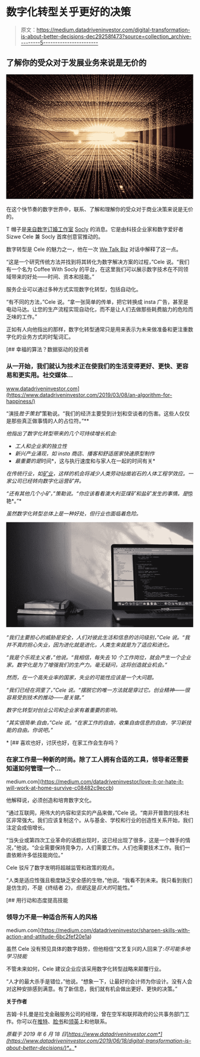 # 数字化转型关乎更好的决策

> 原文：<https://medium.datadriveninvestor.com/digital-transformation-is-about-better-decisions-dec29258f473?source=collection_archive---------5----------------------->

## 了解你的受众对于发展业务来说是无价的

![](img/a6ac781d009d775bf73ca87ff5fb940a.png)

在这个快节奏的数字世界中，联系、了解和理解你的受众对于商业决策来说是无价的。

T 帽子是[来自数字订婚工作室](https://www.socly.co.za/about/) [Socly](https://twitter.com/soclydigital) 的消息。它是由科技企业家和数字爱好者 Sizwe Cele 兼 Socly 首席创意官推动的。

数字转型是 Cele 的魅力之一，他在一次 [We Talk Biz](https://twitter.com/_WeTalk) 对话中解释了这一点。

“这是一个研究传统方法并找到将其转化为数字解决方案的过程，”Cele 说。“我们有一个名为 Coffee With Socly 的平台，在这里我们可以展示数字技术在不同领域带来的好处——时间、资本和技能。”

服务企业可以通过多种方式实现数字化转型，包括自动化。

“有不同的方法，”Cele 说。“拿一张简单的传单，把它转换成 insta 广告，甚至是电动马达。让您的生产流程实现自动化，而不是让人们去做那些耗费脑力的危险而乏味的工作。”

正如有人向他指出的那样，数字化转型通常只是用来表示为未来做准备和更注重数字化的业务方式的时髦词汇。

[](https://www.datadriveninvestor.com/2019/03/08/an-algorithm-for-happiness/) [## 幸福的算法？数据驱动的投资者

### 从一开始，我们就认为技术正在使我们的生活变得更好、更快、更容易和更实用。社交媒体…

www.datadriveninvestor.com](https://www.datadriveninvestor.com/2019/03/08/an-algorithm-for-happiness/) 

“演技*胜于策划*”策勒说。“我们的经济主要受到计划和空谈者的伤害。这些人仅仅是那些真正做事情的人的占位符。”**

*他指出了数字化转型带来的几个可持续增长机会:*

*   *工人和企业家的独立性*
*   *新兴产业涌现，如 insta 商店、播客和舒适居家快速原型制作*
*   *最重要的是*时间*，这与执行速度和与家人在一起的时间有关*

*在传统行业，如[矿业](https://www.datadriveninvestor.com/glossary/mining/)，这样的机会将减少人类劳动钻凿岩石的人体工程学效应。一家公司已经转向数字化运营矿井。*

*“还有其他几个小矿，”策勒说。“你应该看看澳大利亚煤矿和盐矿发生的事情。是*惊艳*。”*

*虽然数字化转型总体上是一种好处，但行业也面临着危险。*

*![](img/f33c6ff9f61e55c39698085e8fbf3c4b.png)*

*“我们主要担心的威胁是安全，人们对彼此生活和信息的访问级别，”Cele 说。“我并不真的担心失业，因为进化就是进化，人类生来就是为了适应和进化。*

*“我是个乐观主义者，”他说。“我相信，每失去 10 个工作岗位，就会产生一个企业家。数字化是为了增强我们的生产力。毫无疑问，这将创造就业机会。”*

*然而，在一个高失业率的国家，失业的可能性应该是一个大问题。*

*“我们已经在洞里了，”Cele 说。“摆脱它的唯一方法就是穿过它。创业精神——很容易受到技术的推动——是关键。”*

*数字化转型对创业公司和企业家有着重要的影响。*

*“其实很简单:自由，”Cele 说。“在家工作的自由，收集自由信息的自由，学习新技能的自由。你说吧。”*

*[](https://medium.com/datadriveninvestor/love-it-or-hate-it-will-work-at-home-survive-c08482c9eccb) [## 喜欢也好，讨厌也好，在家工作会生存吗？

### 在家工作是一种新的时尚。除了工人拥有合适的工具，领导者还需要知道如何管理一个…

medium.com](https://medium.com/datadriveninvestor/love-it-or-hate-it-will-work-at-home-survive-c08482c9eccb) 

他解释说，必须创造和培育数字文化。

“通过互联网，用伟大的内容和坚实的产品来做，”Cele 说。“南非开普敦的技术社区非常强大。我们应该复制这个。从与基金、学校和行业的创造性关系开始，我们注定会成倍增长。

“当失业或第四次工业革命的话题出现时，这已经出现了很多，这是一个棘手的情况，”他说。“企业需要保持竞争力，人们需要工作。人们也需要技术工作。我们一直依赖许多低技能岗位。”

Cele 驳斥了数字发明将超越监管和政策的观点。

“人类是适应性强且极度缺乏安全感的生物，”他说。“我看不到未来。我只看到我们是仿生的，不是《终结者 2》，*但是*这是*巨大的*可能性。”

[](https://medium.com/datadriveninvestor/sharpen-skills-with-action-and-attitude-6bc2fef20e1a) [## 用行动和态度提高技能

### 领导力不是一种适合所有人的风格

medium.com](https://medium.com/datadriveninvestor/sharpen-skills-with-action-and-attitude-6bc2fef20e1a) 

虽然 Cele 没有预见具体的数字趋势，但他相信“文艺复兴的人回来了:*尽可能多地学习技能*

不管未来如何，Cele 建议企业应该采用数字化转型战略来颠覆行业。

“人才的最大杀手是错位，”他说。“想象一下，让最好的会计师为你设计。没有人会对这种安排感到满意。有了新信息，我们就有机会做出更好、更快的决策。”

**关于作者**

吉姆·卡扎曼是拉戈金融服务公司的经理，曾在空军和联邦政府的公共事务部门工作。你可以在[推特](https://twitter.com/JKatzaman)、[脸书](https://www.facebook.com/jim.katzaman)和[领英](https://www.linkedin.com/in/jim-katzaman-33641b21/)上和他联系。

*原载于 2019 年 6 月 18 日*[*https://www.datadriveninvestor.com*](https://www.datadriveninvestor.com/2019/06/18/digital-transformation-is-about-better-decisions/)*。**